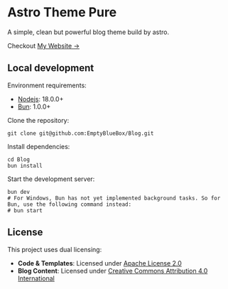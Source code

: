# Astro Theme Pure

A simple, clean but powerful blog theme build by astro.

Checkout [My Website →](https://www.lyt0112.com/)

## Local development

Environment requirements:

- [Nodejs](https://nodejs.org/): 18.0.0+
- [Bun](https://bun.sh/): 1.0.0+

Clone the repository:

```shell
git clone git@github.com:EmptyBlueBox/Blog.git
```

Install dependencies:

```shell
cd Blog
bun install
```

Start the development server:

```shell
bun dev
# For Windows, Bun has not yet implemented background tasks. So for Bun, use the following command instead:
# bun start
```

## License

This project uses dual licensing:

- **Code & Templates**: Licensed under [Apache License 2.0](./LICENSE)
- **Blog Content**: Licensed under [Creative Commons Attribution 4.0 International](https://creativecommons.org/licenses/by/4.0/)

